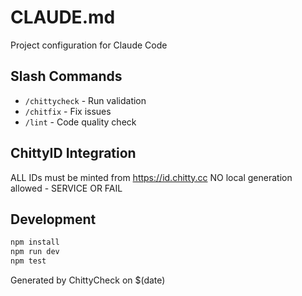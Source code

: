 # CLAUDE.md

Project configuration for Claude Code

## Slash Commands
- `/chittycheck` - Run validation
- `/chitfix` - Fix issues
- `/lint` - Code quality check

## ChittyID Integration
ALL IDs must be minted from https://id.chitty.cc
NO local generation allowed - SERVICE OR FAIL

## Development
```bash
npm install
npm run dev
npm test
```

Generated by ChittyCheck on $(date)
